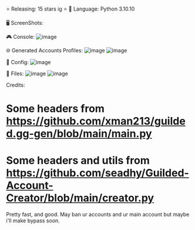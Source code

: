 ⭐ Releasing: 15 stars ig ⭐
🧷 Language: Python 3.10.10

🖥️ ScreenShots:

🎮 Console:
![image](https://github.com/squeazzyy/Guilded-Account-Generator/assets/131534225/3f92acab-12d6-44c2-9378-a5e5858ad222)

🌐 Generated Accounts Profiles:
![image](https://github.com/squeazzyy/Guilded-Account-Generator/assets/131534225/4f79a3cc-342e-4f26-8e5a-9e2fd2661b5d)
![image](https://github.com/squeazzyy/Guilded-Account-Generator/assets/131534225/c69ddd86-e311-477a-aae2-af5810fb1513)

📁 Config:
![image](https://github.com/squeazzyy/Guilded-Account-Generator/assets/131534225/50c2de4c-4596-49e4-82f2-1dcf30817b1b)

📁 Files:
![image](https://github.com/squeazzyy/Guilded-Account-Generator/assets/131534225/8535ffdd-b32b-4c3f-9ce3-9aa239c403d9)
![image](https://github.com/squeazzyy/Guilded-Account-Generator/assets/131534225/ec1c6749-65f4-4cad-8588-522bbee3a062)

Credits:
# Some headers from https://github.com/xman213/guilded.gg-gen/blob/main/main.py
# Some headers and utils from https://github.com/seadhy/Guilded-Account-Creator/blob/main/creator.py

Pretty fast, and good.
May ban ur accounts and ur main account but maybe i'll make bypass soon.
